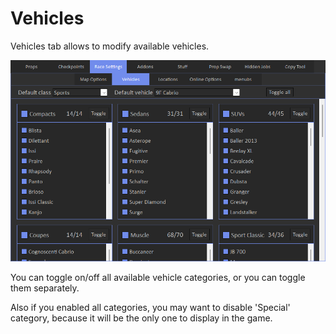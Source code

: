 # Vehicles

Vehicles tab allows to modify available vehicles.

![Img1](../../assets/images/race-settings/img02.png)

You can toggle on/off all available vehicle categories, or you can toggle them separately.

Also if you enabled all categories, you may want to disable 'Special' category, because it will be the only one to display in the game.